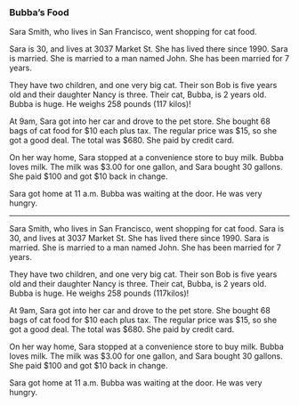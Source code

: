 ### Bubba’s Food

Sara Smith, who lives in San Francisco, went shopping for cat food.

Sara is 30, and lives at 3037 Market St. She has lived there since 1990. Sara is married. She is married to a man named John. She has been married for 7 years.

They have two children, and one very big cat. Their son Bob is five years old and their daughter Nancy is three. Their cat, Bubba, is 2 years old. Bubba is huge. He weighs 258 pounds (117 kilos)!

At 9am, Sara got into her car and drove to the pet store. She bought 68 bags of cat food for $10 each plus tax. The regular price was $15, so she got a good deal. The total was $680. She paid by credit card.

On her way home, Sara stopped at a convenience store to buy milk. Bubba loves milk. The milk was $3.00 for one gallon, and Sara bought 30 gallons. She paid $100 and got $10 back in change.

Sara got home at 11 a.m. Bubba was waiting at the door. He was very hungry.

---

Sara Smith, who lives in San Francisco, went shopping for cat food.
Sara is 30, and lives at 3037 Market St. She has lived there since 1990. Sara is married. She is married to a man named John. She has been married for 7 years.

They have two children, and one very big cat. Their son Bob is five years old and their daughter Nancy is three. Their cat, Bubba, is 2 years old. Bubba is huge. He weighs 258 pounds (117kilos)!

At 9am, Sara got into her car and drove to the pet store. She bought 68 bags of cat food for $10 each plus tax. The regular price was $15, so she got a good deal. The total was $680. She paid by credit card.

On her way home, Sara stopped at a convenience store to buy milk. Bubba loves milk. The milk was $3.00 for one gallon, and Sara bought 30 gallons. She paid $100 and got $10 back in change.

Sara got home at 11 a.m. Bubba was waiting at the door. He was very hungry.